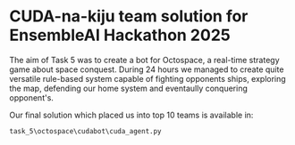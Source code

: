 # CUDA-na-kiju team solution for EnsembleAI Hackathon 2025
The aim of Task 5 was to create a bot for Octospace, a real-time strategy game about space conquest. During 24 hours we managed to create quite versatile rule-based system capable of fighting opponents ships, exploring the map, defending our home system and eventaully conquering opponent's. 

Our final solution which placed us into top 10 teams is available in:
```
task_5\octospace\cudabot\cuda_agent.py
```
